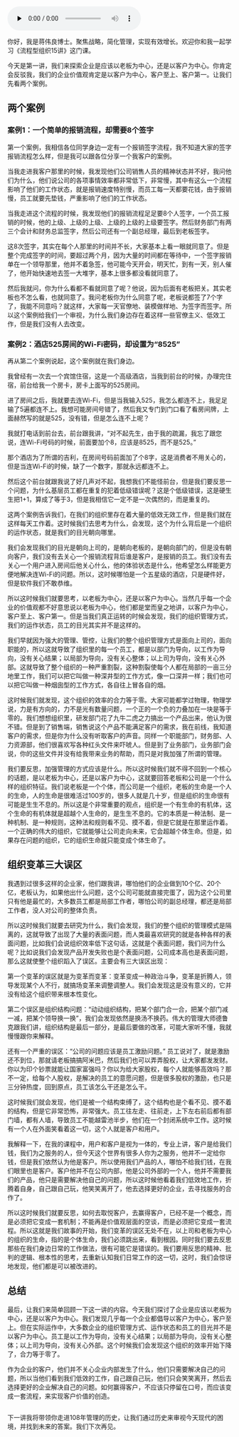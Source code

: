 <audio id="audio" title="01 | 拥抱客户还是老板？老板导向型组织的弊端" controls="" preload="none"><source id="mp3" src="https://static001.geekbang.org/resource/audio/17/ef/17ca3497bc283dcdc789b94c99ef80ef.mp3"></audio>

你好，我是蒋伟良博士。聚焦战略，简化管理，实现有效增长。欢迎你和我一起学习《流程型组织15讲》这门课。

今天是第一讲，我们来探索企业是应该以老板为中心，还是以客户为中心。你肯定会反驳我，我们的企业价值观肯定是以客户为中心，客户至上、客户第一。让我们先看两个案例。

## 两个案例

### 案例1：一个简单的报销流程，却需要8个签字

第一个案例，我相信各位同学身边一定有一个报销签字流程，我不知道大家的签字报销流程怎么样，但是我可以跟各位分享一个我客户的案例。

当我走进我客户那里的时候，我发现他们公司销售人员的精神状态并不好，我问他们为什么，他们说公司的各项事情效率都非常低下，非常慢，其中有这么一个流程影响了他们的工作状态，就是报销速度特别慢，而员工每一天都要花钱，由于报销慢，员工就要先垫钱，严重影响了他们的工作状态。

当我走进这个流程的时候，我发现他们的报销流程足足要8个人签字，一个员工报销的时候，他的上级、上级的上级、上级的上级的上级要签字。然后财务部门有两三个会计和财务总监签字，然后公司还有一个副总经理，最后到老板签字。

这8次签字，其实在每个人那里的时间并不长，大家基本上看一眼就同意了。但是整个完成签字的时间，要超过两个月，因为大量的时间都在等待中，一个签字报销单在一个领导那里，他并不着急签，他可能今天开会，明天忙，到有一天，别人催了，他开始快速地去签一大堆字，基本上很多都没看就同意了。

然后我就问，你为什么看都不看就同意了呢？他说，因为后面有老板把关。其实老板也不怎么看，也就同意了。我问老板你为什么同意了呢，老板说都签了7个字了，我能不同意吗？就这样，大家每一天官僚地、装模做样地、为签字而签字。所以这个案例给我们一个审视，为什么我们身边存在着这样一些官僚主义、低效工作，但是我们没有人去改变。

### 案例2：酒店525房间的Wi-Fi密码，却设置为“8525”

再从第二个案例说起，这个案例就在我们身边。

我曾经有一次去一个宾馆住宿，这是一个高级酒店，当我到前台的时候，办理完住宿，前台给我一个房卡，房卡上面写的525房间。

进了房间之后，我就要去连Wi-Fi，但是当我输入525，我怎么都连不上，我足足输了5遍都连不上。我想可能房间号错了，然后我又专门到门口看了看房间牌，上面赫然写的就是525，没有错，但是怎么连不上呢？

我就打电话到前台去，前台跟我讲，“对不起先生，由于我的疏漏，我忘了跟您说，连Wi-Fi号码的时候，前面要加个8，应该是8525，而不是525。”

那个酒店为了所谓的吉利，在房间号码前面加了个8字，这是消费者不用关心的，但是当连Wi-Fi的时候，缺了一个数字，那就永远都连不上。

然后这个前台就跟我说了好几声对不起，我想我们不能怪前台，但是我们要反思一个问题，为什么基层员工都在重复的犯着低级错误呢？这是个低级错误，这是硬生生把1+1，算成了等于3，但是我相信它一定不是一次偶然的，而是重复的。

这两个案例告诉我们，在我们的组织里存在着大量的低效无效工作，但是我们就在这样每天工作着。这时候我们去思考为什么，会发现，这个为什么背后是一个组织的运作状态，就是我们的目光朝向哪里。

我们会发现我们的目光是朝向上司的，是朝向老板的，是朝向部门的，但是没有朝向客户，我们没有去关心一个报销流程背后谁是客户，是报销的员工。我们没有去关心一个用户进入房间后他关心什么，他的体验状态是什么，他希望怎么样能更方便地解决连Wi-Fi的问题。所以，这时候哪怕是一个五星级的酒店，只是硬件好，但是软件我们不敢恭维。

所以这时候我们就要思考，以老板为中心，还是以客户为中心。当然几乎每一个企业的价值观都不好意思说以老板为中心，他们都是堂而皇之地讲，以客户为中心，客户至上、客户第一。但是当我们真正运转的时候会发现，我们的组织管理方式，我们的运作状态，员工的目光其实并不是这样的。

我们早就因为强大的管理、管控，让我们的整个组织管理方式是面向上司的，面向职能的，所以这就导致了组织里的每一个员工，都是以部门为导向，以工作为导向，没有关心结果；以局部为导向，没有关心整体；以上司为导向，没有关心外部。这就导致了整个组织的一种严重割裂，这种割裂使每个人都在局部的一亩三分地里工作，我们可以把它叫做一种深井型的工作方式，像一口深井一样；我们也可以把它叫做一种烟囱型的工作方式，各自往上冒各自的烟。

这时候我们就发现，这个组织的效率的合力等于零。大家可能都学过物理，物理学说，力是有方向的，力不是光有数量问题，一个正的一个负的力叠加在一块是等于零的。我们想想组织里，研发部门花了九牛二虎之力搞出一个产品出来，他认为很不错。但是到了销售端，销售说这个产品不能满足客户的需求，我在前线，我知道客户的需求，但是你为什么没有听取客户的声音。同样一个职能部门，财务部、人力资源部，他们很喜欢写各种红头文件来吓唬人。但是到了业务部门，业务部门会说，你的这些文件并没有给我带来业务的帮助，而只是对我加强了所谓的管理。

我们要反思，加强管理的方式应该是什么。所以这时候我们就不得不回到一个核心的话题，是以老板为中心，还是以客户为中心，这就要回答老板和公司是一个什么样的组织特征。我们说老板是一个个体，而公司是一个组织，老板的生命是一个人的生命，人的生命是很难活过100岁的，很多人就是几十岁，但是组织的生命很有可能是生生不息的。所以这是个非常重要的观点，组织是一个有生命的有机体，这个生命的有机体就是超越个人生命的，是生生不息的。它的本质是一种法制、是一种机制、是一种规则，这种法和规则看不见、摸不着，但是它就是在那里运作着。一个正确的伟大的组织，它就能够让公司走向未来，它会超越个体生命。但是，如果存在问题的组织，它的组织生命就只能变成个体生命了。

## 组织变革三大误区

我遇到过很多这样的企业家，他们跟我讲，哪怕他们的企业做到10个亿、20个亿，老板认为，如果他出什么问题，这个公司可能就直接完蛋了，因为这个公司里只有他是最忙的，大多数员工都是局部工作者，哪怕公司的副总经理，都还是局部工作者，没人对公司的整体负责。

所以这时候我们就要去研究为什么，我们会发现，我们的整个组织的管理模式是隔离的，这就导致了出现了大量的表面问题，而人类最喜欢研究的就是各种各样的表面问题，比如我们会说组织效率低下这句话，这就是个表面问题，我们问为什么呢？比如说我们会发现产品开发失败也是个表面问题，公司成本高也是表面问题，那么这就使整个组织蹈入了误区。主要会有三大误区出现：

<img src="https://static001.geekbang.org/resource/image/52/yy/5234f65b9988965e27f8b6136155b1yy.png" alt=""><br>
第一个变革的误区就是为变革而变革：变革变成一种政治斗争，变革是折腾人，领导发现某个人不行，就搞场变革来调整调整人。我们会发现这是没有意义的，它并没有给这个组织带来根本性变化。

第二个误区是组织结构问题：“动动组织结构，把某个部门合一合，把某个部门减一减，把某个领导换一换”，我们会发现依然是换汤不换药。伟大的管理大师德鲁克跟我们讲，组织结构是最后一部分，是最后要做的改革，可能大家听不懂，我就慢慢跟你来解释。

还有一个严重的误区：“公司的问题应该是员工激励问题。” 员工说对了，就是激励还不到位，那就请老板搞搞阿米巴，然后我们也可以弄弄股权，让大家都发发财。你以为印个钞票就能让国家富强吗？你以为给大家股权，每个人就能够高效吗？那不一定，给每个人股权，是解决的员工的意愿问题，但是很多股权的激励，也只是三分钟热度，回到原点，员工该怎么干还是怎么干。

这时候我们就会发现，他们是被一个结构束缚了，这个结构也是个看不见、摸不着的结构，但是它非常恐怖，非常强大。员工往左走、往前走，上下左右前后都有部门墙，都有人墙，导致员工不能越雷池半步，他们在一个封闭系统中工作。这时候有一个人在外面笑看着这一切，这个人就是客户和用户。

我解释一下，在我的课程中，用户和客户是视为一体的，专业上讲，客户是给我们钱，我们为之服务的人，但今天这个世界有很多人你为之服务，他并不一定给你钱，但是我们依然认为他是客户。所以使用我们产品的人，哪怕不给我们钱，在我们眼里也是客户。客户他并不在公司内部，他是公司外部的一个人，他并不需要我们的产品，他只是需要解决他自己的问题，所以这时候他看着我们低效地工作，折腾着自身，自己跟自己玩，他笑笑离开了，他去选择更好的企业，去寻找服务的合作了。

所以这时候我们就要反思，如何去取悦客户，去赢得客户，已经不是一个概念，而是必须把它变成一套机制；不能再是价值观层面的空谈，而是必须把它变成一套流程。所以这就是我们故事的开始，我们变革的误区无处不在，以上司和老板为中心的组织的生命，指的是个体生命，我们必须跳出来，看到根因。同时我们要去反思那些在我们身边日常的工作做法，很有可能它是错误的。我们要用反思的精神、批判的逻辑、根本性的思考，去重新认知我们日常工作的这一切，这时，我们会惊讶地发现，他们都是可以被改进的。

## 总结

最后，让我们来简单回顾一下这一讲的内容。今天我们探讨了企业是应该以老板为中心，还是以客户为中心。我们发现几乎每一个企业都倡导以客户为中心，客户至上。但在实际运作中，大多数企业的组织管理方式、运作状态和员工的目光并不是以客户为中心。员工是以工作为导向，没有关心结果；以局部为导向，没有关心整体；以上司为导向，没有关心外部。这个时候我们会发现这个组织的效率开始下降了，合力等于零了。

作为企业的客户，他们并不关心企业内部发生了什么，他们只需要解决自己的问题，所以当他们看到我们低效的工作，自己跟自己玩，他们只会笑笑离开，然后去选择更好的企业解决自己的问题。如何赢得客户，不应该只停留在口号，而应该变成一套流程，来实现客户价值的创造。

<img src="https://static001.geekbang.org/resource/image/64/b6/644275c3d813243373d94a01695fdab6.png" alt="">

下一讲我将带领你走进108年管理的历史，让我们通过历史来审视今天现代的困境，并找到未来的答案。我们下次再见。
